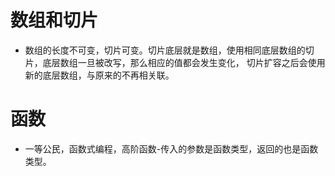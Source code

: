 # 数组和切片
- 数组的长度不可变，切片可变。切片底层就是数组，使用相同底层数组的切片，底层数组一旦被改写，那么相应的值都会发生变化，
切片扩容之后会使用新的底层数组，与原来的不再相关联。
# 函数
- 一等公民，函数式编程，高阶函数-传入的参数是函数类型，返回的也是函数类型。
